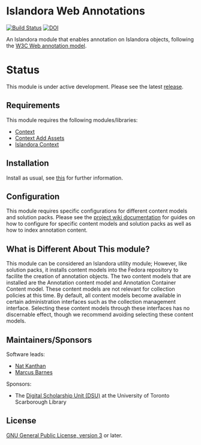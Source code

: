 # Islandora Web Annotations 
[![Build Status](https://travis-ci.org/digitalutsc/islandora_web_annotations.svg?branch=7.x )](https://travis-ci.org/digitalutsc/islandora_web_annotations) [![DOI](https://zenodo.org/badge/72134170.svg)](https://zenodo.org/badge/latestdoi/72134170)

An Islandora module that enables annotation on Islandora objects, following the [W3C Web annotation model](https://github.com/w3c/web-annotation).   

# Status
This module is under active development. Please see the latest [release](https://github.com/digitalutsc/islandora_web_annotations/releases).

## Requirements

This module requires the following modules/libraries:

* [Context](https://www.drupal.org/project/context)
* [Context Add Assets](https://www.drupal.org/project/context_addassets)
* [Islandora Context](https://github.com/mjordan/islandora_context)

## Installation

Install as usual, see [this](https://drupal.org/documentation/install/modules-themes/modules-7) for further information.

## Configuration

This module requires specific configurations for different content models and solution packs.  Please see the [project wiki documentation](https://github.com/digitalutsc/islandora_web_annotations/wiki) for guides on how to configure for specific content models and solution packs as well as how to index annotation content.

## What is Different About This module?

This module can be considered an Islandora utility module; However, like solution packs, it installs content models into the Fedora repository to facilite the creation of annotation objects. The two content models that are installed are the Annotation content model and Annotation Container Content model.  These content models are not relevant for collection policies at this time.  By default, all content models become available in certain administration interfaces such as the collection management interface.  Selecting these content models through these interfaces has no discernable effect, though we recommend avoiding selecting these content models.

## Maintainers/Sponsors
Software leads:
* [Nat Kanthan](https://github.com/Natkeeran)
* [Marcus Barnes](https://github.com/MarcusBarnes)

Sponsors:
* The [Digital Scholarship Unit (DSU)](https://www.utsc.utoronto.ca/digitalscholarship/) at the University of Toronto Scarborough Library

## License

[GNU General Public License, version 3](http://www.gnu.org/licenses/gpl-3.0.txt) or later.
